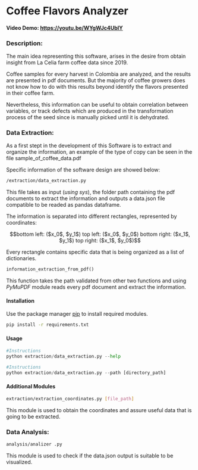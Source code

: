 # Coffee Flavors Analyzer
#### Video Demo:  https://youtu.be/WYgWJc4UbIY

### **Description**:
The main idea representing this software, arises in the desire from obtain insight from La Celia farm coffee data since 2019.

Coffee samples for every harvest in Colombia are analyzed, and the results are presented in pdf documents. But the majority of coffee growers does not know how to do with this results beyond identify the flavors presented in their coffee farm.

Nevertheless, this information can be useful to obtain correlation between variables, or track defects which are produced in the transformation process of the seed since is manually picked until it is dehydrated.

### **Data Extraction**:
As a first stept in the development of this Software is to extract and organize the information, an example of the type of copy can be seen in the file sample_of_coffee_data.pdf

Specific information of the software design are showed below:

```bash
/extraction/data_extraction.py
```
This file takes as input (*using sys*), the folder path containing the pdf documents to extract the information and outputs a data.json file compatible to be readed as pandas dataframe.

The information is separated into different rectangles, represented by coordinates:

```math
bottom left: ($x_0$, $y_1$)

top left: ($x_0$, $y_0$)

bottom right: ($x_1$, $y_1$)

top right: ($x_1$, $y_0$)
```

Every rectangle contains specific data that is being organized as a list of dictionaries.

```python
information_extraction_from_pdf()
```
This function takes the path validated from other two functions and using *PyMuPDF* module reads every pdf document and extract the information.

#### **Installation**
Use the package manager [pip](https://pip.pypa.io/en/stable/) to install required modules.

```bash
pip install -r requirements.txt
```

#### **Usage**

```python
#Instructions
python extraction/data_extraction.py --help
```
```python
#Instructions
python extraction/data_extraction.py --path [directory_path]
```

#### **Additional Modules**
```bash
extraction/extraction_coordinates.py [file_path]
```
This module is used to obtain the coordinates and assure useful data that is going to be extracted.

### **Data Analysis**:
```bash
analysis/analizer .py
```
This module is used to check if the data.json output is suitable to be visualized.